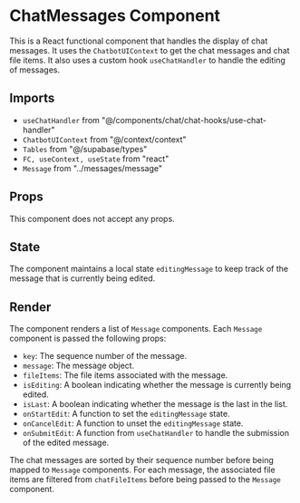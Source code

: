 # ChatMessages Component

This is a React functional component that handles the display of chat messages. It uses the `ChatbotUIContext` to get the chat messages and chat file items. It also uses a custom hook `useChatHandler` to handle the editing of messages.

## Imports

- `useChatHandler` from "@/components/chat/chat-hooks/use-chat-handler"
- `ChatbotUIContext` from "@/context/context"
- `Tables` from "@/supabase/types"
- `FC, useContext, useState` from "react"
- `Message` from "../messages/message"

## Props

This component does not accept any props.

## State

The component maintains a local state `editingMessage` to keep track of the message that is currently being edited.

## Render

The component renders a list of `Message` components. Each `Message` component is passed the following props:

- `key`: The sequence number of the message.
- `message`: The message object.
- `fileItems`: The file items associated with the message.
- `isEditing`: A boolean indicating whether the message is currently being edited.
- `isLast`: A boolean indicating whether the message is the last in the list.
- `onStartEdit`: A function to set the `editingMessage` state.
- `onCancelEdit`: A function to unset the `editingMessage` state.
- `onSubmitEdit`: A function from `useChatHandler` to handle the submission of the edited message.

The chat messages are sorted by their sequence number before being mapped to `Message` components. For each message, the associated file items are filtered from `chatFileItems` before being passed to the `Message` component.